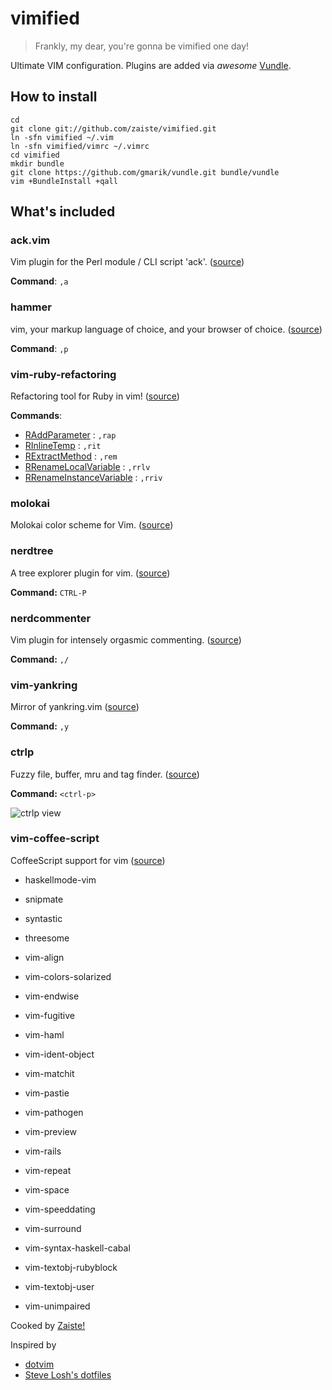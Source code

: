 vimified
========

> Frankly, my dear, you're gonna be vimified one day!

Ultimate VIM configuration. Plugins are added via *awesome* [Vundle](https://github.com/gmarik/vundle).

How to install
--------------

    cd 
    git clone git://github.com/zaiste/vimified.git
    ln -sfn vimified ~/.vim
    ln -sfn vimified/vimrc ~/.vimrc
    cd vimified
    mkdir bundle
    git clone https://github.com/gmarik/vundle.git bundle/vundle
    vim +BundleInstall +qall
    

What's included
---------------

### ack.vim 

Vim plugin for the Perl module / CLI script 'ack'. ([source](http://github.com/mileszs/ack.vim))

**Command**: `,a` 

### hammer

vim, your markup language of choice, and your browser of choice. ([source](https://github.com/robgleeson/hammer.vim))

**Command**: `,p` 

### vim-ruby-refactoring

Refactoring tool for Ruby in vim! ([source](https://github.com/ecomba/vim-ruby-refactoring))

**Commands**:

  - [RAddParameter](http://justinram.wordpress.com/2010/12/30/vim-ruby-refactoring-add-parameter-2/) : `,rap`
  - [RInlineTemp](http://justinram.wordpress.com/2010/12/30/vim-ruby-refactoring-inline-temp/) : `,rit`
  - [RExtractMethod](http://justinram.wordpress.com/2010/12/31/vim-ruby-refactoring-extract-method/) : `,rem`
  - [RRenameLocalVariable](http://justinram.wordpress.com/2010/12/31/vim-ruby-refactoring-rename-local-variable/) : `,rrlv`
  - [RRenameInstanceVariable](http://justinram.wordpress.com/2010/12/31/vim-ruby-refactoring-rename-instance-variable/) : `,rriv`

### molokai

Molokai color scheme for Vim. ([source](https://github.com/tomasr/molokai))

### nerdtree

A tree explorer plugin for vim. ([source](https://github.com/scrooloose/nerdtree))

**Command:** `CTRL-P`

### nerdcommenter

Vim plugin for intensely orgasmic commenting. ([source](https://github.com/scrooloose/nerdcommenter))

**Command:** `,/`

### vim-yankring

Mirror of yankring.vim ([source](https://github.com/chrismetcalf/vim-yankring))

**Command:** `,y`

### ctrlp

Fuzzy file, buffer, mru and tag finder. ([source](https://github.com/kien/ctrlp.vim))

**Command:** `<ctrl-p>`

![ctrlp view](http://cl.ly/1q1h243I350k2x2U2928)

### vim-coffee-script

CoffeeScript support for vim ([source](https://github.com/kchmck/vim-coffee-script))

- haskellmode-vim

- snipmate

- syntastic

- threesome

- vim-align

- vim-colors-solarized

- vim-endwise

- vim-fugitive

- vim-haml

- vim-ident-object

- vim-matchit

- vim-pastie

- vim-pathogen

- vim-preview

- vim-rails

- vim-repeat


- vim-space

- vim-speeddating

- vim-surround

- vim-syntax-haskell-cabal

- vim-textobj-rubyblock

- vim-textobj-user

- vim-unimpaired


Cooked by [Zaiste!](http://zaiste.net/) 

Inspired by 
 * [dotvim](https://github.com/astrails/dotvim)
 * [Steve Losh's dotfiles](https://github.com/sjl/dotfiles)
